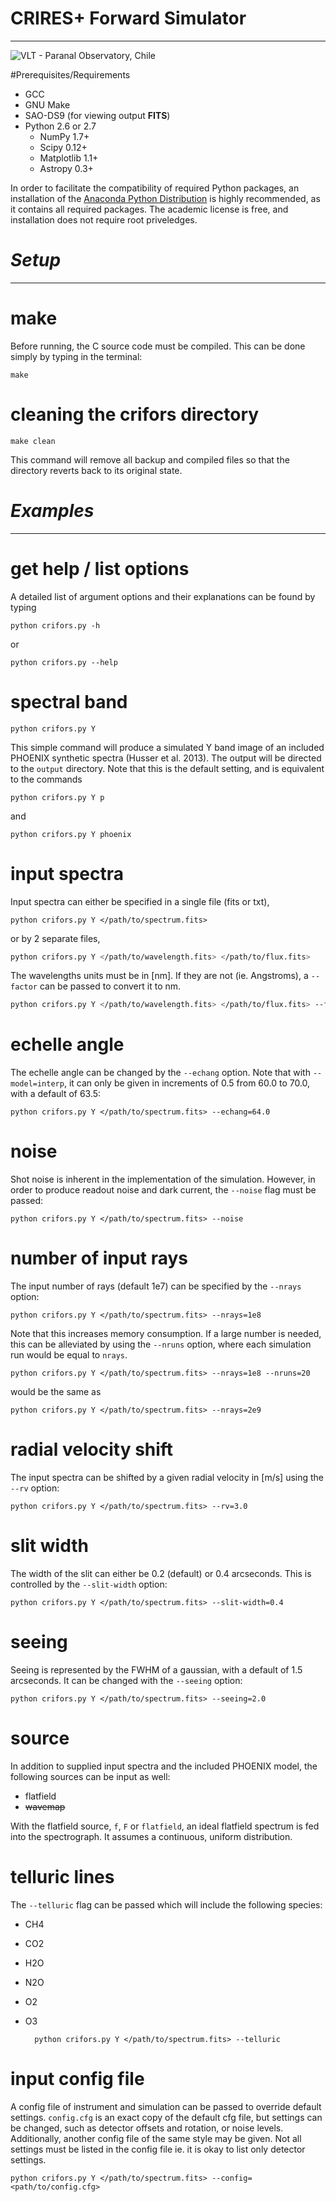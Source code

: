 # __CRIRES+ Forward Simulator__
----

![VLT - Paranal Observatory, Chile](http://upload.wikimedia.org/wikipedia/commons/e/ee/The_VLT%C2%B4s_Laser_Guide_Star.jpg)

#Prerequisites/Requirements
- GCC
- GNU Make
- SAO-DS9 (for viewing output __FITS__)
- Python 2.6 or 2.7
    + NumPy 1.7+
    + Scipy 0.12+
    + Matplotlib 1.1+
    + Astropy 0.3+

In order to facilitate the compatibility of required Python packages,
an installation of the [Anaconda Python Distribution](https://store.continuum.io/cshop/anaconda/ "Anaconda Python Distribution")
is highly recommended, as it contains all required packages.
The academic license is free, and installation does not require root priveledges.

# _Setup_
--------------

# __make__
Before running, the C source code must be compiled.
This can be done simply by typing in the terminal:

	make

# __cleaning the crifors directory__

	make clean

This command will remove all backup and compiled files so that the directory
reverts back to its original state.


# _Examples_
--------------------

# __get help / list options__

A detailed list of argument options and their explanations can be found
by typing

	python crifors.py -h 
or 

	python crifors.py --help

# __spectral band__

	python crifors.py Y
	
This simple command will produce a simulated Y band image of an included
PHOENIX synthetic spectra (Husser et al. 2013).
The output will be directed to the `output` directory.
Note that this is the default setting, and is equivalent to the commands

	python crifors.py Y p

and

	python crifors.py Y phoenix

# __input spectra__

Input spectra can either be specified in a single file (fits or txt),

	python crifors.py Y </path/to/spectrum.fits>

or by 2 separate files,

```bash
python crifors.py Y </path/to/wavelength.fits> </path/to/flux.fits>
```

The wavelengths units must be in [nm].  If they are not (ie. Angstroms),
a `--factor` can be passed to convert it to nm.

```bash	
python crifors.py Y </path/to/wavelength.fits> </path/to/flux.fits> --factor=0.1
```

# __echelle angle__

The echelle angle can be changed by the `--echang` option.  Note that with
`--model=interp`, it can only be given in increments of 0.5 from 60.0 to 70.0,
with a default of 63.5:

	python crifors.py Y </path/to/spectrum.fits> --echang=64.0

# __noise__

Shot noise is inherent in the implementation of the simulation.
However, in order to produce readout noise and dark current, the `--noise`
flag must be passed:

	python crifors.py Y </path/to/spectrum.fits> --noise

# __number of input rays__

The input number of rays (default 1e7) can be specified by the `--nrays`
option:

	python crifors.py Y </path/to/spectrum.fits> --nrays=1e8

Note that this increases memory consumption.  If a large number is needed,
this can be alleviated by using the `--nruns` option, where each simulation
run would be equal to `nrays`.

	python crifors.py Y </path/to/spectrum.fits> --nrays=1e8 --nruns=20
	
would be the same as 

	python crifors.py Y </path/to/spectrum.fits> --nrays=2e9

# __radial velocity shift__

The input spectra can be shifted by a given radial velocity in [m/s] using the
`--rv` option:

	python crifors.py Y </path/to/spectrum.fits> --rv=3.0
	
# __slit width__

The width of the slit can either be 0.2 (default) or 0.4 arcseconds.
This is controlled by the `--slit-width` option:

	python crifors.py Y </path/to/spectrum.fits> --slit-width=0.4
	
# __seeing__

Seeing is represented by the FWHM of a gaussian, with a default of 1.5
arcseconds.
It can be changed with the `--seeing` option:

	python crifors.py Y </path/to/spectrum.fits> --seeing=2.0

# __source__

In addition to supplied input spectra and the included PHOENIX model, the
following sources can be input as well:

 - flatfield
 - ~~wavemap~~

With the flatfield source, `f`, `F` or `flatfield`, an ideal flatfield spectrum
is fed into the spectrograph.  It assumes a continuous, uniform distribution.
	
# __telluric lines__

The `--telluric` flag can be passed which will include the following species:

- CH4
- CO2
- H2O
- N2O
- O2
- O3

		python crifors.py Y </path/to/spectrum.fits> --telluric
	
# __input config file__

A config file of instrument and simulation can be passed to override default
settings.
`config.cfg` is an exact copy of the default cfg file, but settings can be
changed, such as detector offsets and rotation, or noise levels.
Additionally, another config file of the same style may be given.
Not all settings must be listed in the config file ie. it is okay to list
only detector settings.

	python crifors.py Y </path/to/spectrum.fits> --config=<path/to/config.cfg>


